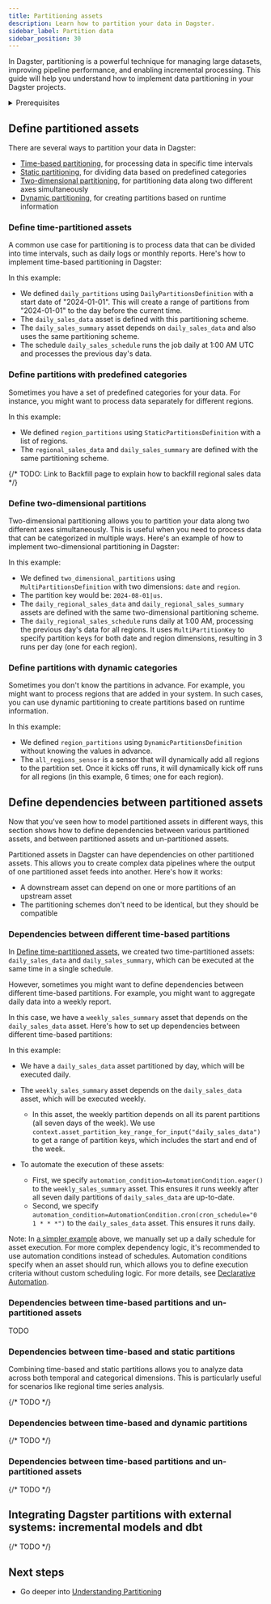 ```yaml
---
title: Partitioning assets
description: Learn how to partition your data in Dagster.
sidebar_label: Partition data
sidebar_position: 30
---
```


In Dagster, partitioning is a powerful technique for managing large datasets, improving pipeline performance, and enabling incremental processing. This guide will help you understand how to implement data partitioning in your Dagster projects.

<details>
  <summary>Prerequisites</summary>

To follow the steps in this guide, you'll need:

- A basic understanding of Dagster and assets. See the [Quick Start](/getting-started/quickstart) tutorial for an overview.

</details>

## Define partitioned assets

There are several ways to partition your data in Dagster:

- [Time-based partitioning](#define-time-partitioned-assets), for processing data in specific time intervals
- [Static partitioning](#define-partitions-with-predefined-categories), for dividing data based on predefined categories
- [Two-dimensional partitioning](#define-two-dimensional-partitions), for partitioning data along two different axes simultaneously
- [Dynamic partitioning](#define-partitions-with-dynamic-categories), for creating partitions based on runtime information

### Define time-partitioned assets

A common use case for partitioning is to process data that can be divided into time intervals, such as daily logs or monthly reports. Here's how to implement time-based partitioning in Dagster:

<CodeExample filePath="guides/data-modeling/partitioning/time_based_partitioning.py" language="python" title="Time-based partitioning" />

In this example:

- We defined `daily_partitions` using `DailyPartitionsDefinition` with a start date of "2024-01-01". This will create a range of partitions from "2024-01-01" to the day before the current time.
- The `daily_sales_data` asset is defined with this partitioning scheme.
- The `daily_sales_summary` asset depends on `daily_sales_data` and also uses the same partitioning scheme.
- The schedule `daily_sales_schedule` runs the job daily at 1:00 AM UTC and processes the previous day's data.

### Define partitions with predefined categories

Sometimes you have a set of predefined categories for your data. For instance, you might want to process data separately for different regions.

<CodeExample filePath="guides/data-modeling/partitioning/static_partitioning.py" language="python" title="Static partitioning" />

In this example:

- We defined `region_partitions` using `StaticPartitionsDefinition` with a list of regions.
- The `regional_sales_data` and `daily_sales_summary` are defined with the same partitioning scheme.

{/* TODO: Link to Backfill page to explain how to backfill regional sales data */}

### Define two-dimensional partitions

Two-dimensional partitioning allows you to partition your data along two different axes simultaneously. This is useful when you need to process data that can be categorized in multiple ways. Here's an example of how to implement two-dimensional partitioning in Dagster:

<CodeExample filePath="guides/data-modeling/partitioning/two_dimensional_partitioning.py" language="python" title="Two-dimensional partitioning" />

In this example:

- We defined `two_dimensional_partitions` using `MultiPartitionsDefinition` with two dimensions: `date` and `region`.
- The partition key would be: `2024-08-01|us`.
- The `daily_regional_sales_data` and `daily_regional_sales_summary` assets are defined with the same two-dimensional partitioning scheme.
- The `daily_regional_sales_schedule` runs daily at 1:00 AM, processing the previous day's data for all regions. It uses `MultiPartitionKey` to specify partition keys for both date and region dimensions, resulting in 3 runs per day (one for each region).

### Define partitions with dynamic categories

Sometimes you don't know the partitions in advance. For example, you might want to process regions that are added in your system. In such cases, you can use dynamic partitioning to create partitions based on runtime information.

<CodeExample filePath="guides/data-modeling/partitioning/dynamic_partitioning.py" language="python" title="Dynamic partitioning" />

In this example:

- We defined `region_partitions` using `DynamicPartitionsDefinition` without knowing the values in advance.
- The `all_regions_sensor` is a sensor that will dynamically add all regions to the partition set. Once it kicks off runs, it will dynamically kick off runs for all regions (in this example, 6 times; one for each region).

## Define dependencies between partitioned assets

Now that you've seen how to model partitioned assets in different ways, this section shows how to define dependencies between various partitioned assets, and between partitioned assets and un-partitioned assets.

Partitioned assets in Dagster can have dependencies on other partitioned assets. This allows you to create complex data pipelines where the output of one partitioned asset feeds into another. Here's how it works:

- A downstream asset can depend on one or more partitions of an upstream asset
- The partitioning schemes don't need to be identical, but they should be compatible

### Dependencies between different time-based partitions

In [Define time-partitioned assets](#define-time-partitioned-assets), we created two time-partitioned assets: `daily_sales_data` and `daily_sales_summary`, which can be executed at the same time in a single schedule.

However, sometimes you might want to define dependencies between different time-based partitions. For example, you might want to aggregate daily data into a weekly report.

In this case, we have a `weekly_sales_summary` asset that depends on the `daily_sales_data` asset. Here's how to set up dependencies between different time-based partitions:

<CodeExample filePath="guides/data-modeling/partitioning/time_based_partition_dependencies.py" language="python" title="Time-based partition dependencies" />

In this example:

- We have a `daily_sales_data` asset partitioned by day, which will be executed daily.
- The `weekly_sales_summary` asset depends on the `daily_sales_data` asset, which will be executed weekly.

  - In this asset, the weekly partition depends on all its parent partitions (all seven days of the week). We use `context.asset_partition_key_range_for_input("daily_sales_data")` to get a range of partition keys, which includes the start and end of the week.

- To automate the execution of these assets:

  - First, we specify `automation_condition=AutomationCondition.eager()` to the `weekly_sales_summary` asset. This ensures it runs weekly after all seven daily partitions of `daily_sales_data` are up-to-date.
  - Second, we specify `automation_condition=AutomationCondition.cron(cron_schedule="0 1 * * *")` to the `daily_sales_data` asset. This ensures it runs daily.

Note: In [a simpler example](#define-time-partitioned-assets) above, we manually set up a daily schedule for asset execution. For more complex dependency logic, it's recommended to use automation conditions instead of schedules. Automation conditions specify when an asset should run, which allows you to define execution criteria without custom scheduling logic. For more details, see [Declarative Automation](/concepts/automation/declarative-automation).

### Dependencies between time-based partitions and un-partitioned assets

TODO

### Dependencies between time-based and static partitions

Combining time-based and static partitions allows you to analyze data across both temporal and categorical dimensions. This is particularly useful for scenarios like regional time series analysis.

{/* TODO */}

### Dependencies between time-based and dynamic partitions

{/* TODO */}

### Dependencies between time-based partitions and un-partitioned assets

{/* TODO */}

## Integrating Dagster partitions with external systems: incremental models and dbt

{/* TODO */}

## Next steps

- Go deeper into [Understanding Partitioning](#)
